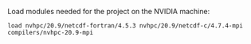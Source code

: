 Load modules needed for the project on the NVIDIA machine:

```
load nvhpc/20.9/netcdf-fortran/4.5.3 nvhpc/20.9/netcdf-c/4.7.4-mpi compilers/nvhpc-20.9-mpi
```
